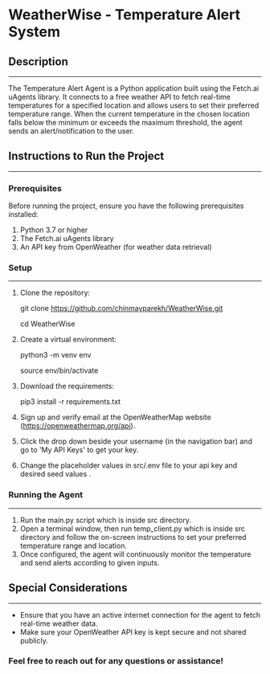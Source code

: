 # WeatherWise - Temperature Alert System

## Description
---
The Temperature Alert Agent is a Python application built using the Fetch.ai uAgents library.
It connects to a free weather API to fetch real-time temperatures for a specified location and allows users to set their preferred temperature range. 
When the current temperature in the chosen location falls below the minimum or exceeds the maximum threshold, the agent sends an alert/notification to the user.

## Instructions to Run the Project
---
### Prerequisites
Before running the project, ensure you have the following prerequisites installed:

1. Python 3.7 or higher
2. The Fetch.ai uAgents library
3. An API key from OpenWeather (for weather data retrieval)

### Setup
---
1. Clone the repository:

      git clone https://github.com/chinmayparekh/WeatherWise.git

      cd WeatherWise

2. Create a virtual environment:

      python3 -m venv env
   
      source env/bin/activate

4. Download the requirements:

      pip3 install -r requirements.txt

5. Sign up and verify email at the OpenWeatherMap website (https://openweathermap.org/api).

6.   Click the drop down beside your username (in the navigation bar) and go to 'My API Keys' to get your key.
7. Change the placeholder values in src/.env file to your api key and desired seed values . 

### Running the Agent
---
1. Run the main.py script which is inside src directory.
2. Open a terminal window, then run temp_client.py which is inside src directory and follow the on-screen instructions to set your preferred temperature range and location.
3. Once configured, the agent will continuously monitor the temperature and send alerts according to given inputs.

## Special Considerations
---
- Ensure that you have an active internet connection for the agent to fetch real-time weather data.
- Make sure your OpenWeather API key is kept secure and not shared publicly.


### Feel free to reach out for any questions or assistance!

